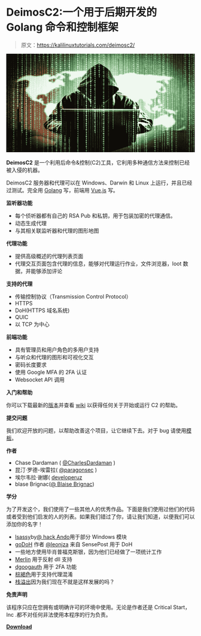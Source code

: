 # DeimosC2:一个用于后期开发的 Golang 命令和控制框架

> 原文：<https://kalilinuxtutorials.com/deimosc2/>

[![DeimosC2 : A Golang Command & Control Framework For Post-Exploitation](img//7927c017e35832085d988563801ae391.png "DeimosC2 : A Golang Command & Control Framework For Post-Exploitation")](https://1.bp.blogspot.com/-iyp_FlNLZU8/XyyCaCUnfyI/AAAAAAAAHQI/cpMmr9x8eEY3dxN9dkWUIkN1b3g60x92QCLcBGAsYHQ/s728/c2%25281%2529.png)

**DeimosC2** 是一个利用后命令&控制(C2)工具，它利用多种通信方法来控制已经被入侵的机器。

DeimosC2 服务器和代理可以在 Windows、Darwin 和 Linux 上运行，并且已经过测试。完全用 [Golang](https://golang.org/) 写，前端用 [Vue.js](https://vuejs.org/) 写。

**监听器功能**

*   每个侦听器都有自己的 RSA Pub 和私钥，用于包装加密的代理通信。
*   动态生成代理
*   与其相关联监听器和代理的图形地图

**代理功能**

*   提供高级概述的代理列表页面
*   代理交互页面包含代理的信息，能够对代理运行作业，文件浏览器，loot 数据，并能够添加评论

**支持的代理**

*   传输控制协议（Transmission Control Protocol）
*   HTTPS
*   DoH(HTTPS 域名系统)
*   QUIC
*   以 TCP 为中心

**前端功能**

*   具有管理员和用户角色的多用户支持
*   与听众和代理的图形和可视化交互
*   密码长度要求
*   使用 Google MFA 的 2FA 认证
*   Websocket API 调用

**入门和帮助**

你可以下载最新的[版本](https://github.com/DeimosC2/DeimosC2/releases)并查看 [wiki](https://github.com/DeimosC2/DeimosC2/wiki) 以获得任何关于开始或运行 C2 的帮助。

**提交问题**

我们欢迎开放的问题，以帮助改善这个项目，让它继续下去。对于 bug 请使用[模板](https://github.com/DeimosC2/DeimosC2/blob/master/.github/ISSUE_TEMPLATE/bug_report.md)。

**作者**

*   Chase Dardaman ( [@CharlesDardaman](https://twitter.com/CharlesDardaman) )
*   昆汀·罗德-埃雷拉( [@paragonsec](https://twitter.com/paragonsec) )
*   埃尔韦拉·谢娜( [developeruz](https://github.com/developeruz)
*   blase Brignac([@ Blaise Brignac](https://twitter.com/BlaiseBrignac))

**学分**

为了开发这个，我们使用了一些其他人的优秀作品。下面是我们使用过他们的代码或者受到他们启发的人的列表。如果我们错过了你，请让我们知道，以便我们可以添加你的名字！

*   [lsassy](https://github.com/Hackndo/lsassy)by[@ hack Ando](https://twitter.com/HackAndDo)用于部分 Windows 模块
*   [goDoH](https://github.com/sensepost/goDoH) 作者 [@leonjza](https://twitter.com/leonjza) 来自 SensePost 用于 DoH
*   一些地方使用毕肖普福克斯银，因为他们已经做了一项统计工作
*   [Merlin](https://github.com/Ne0nd0g/merlin) 用于反射 dll 支持
*   [dgoogauth](https://github.com/dgryski/dgoogauth) 用于 2FA 功能
*   [棕褐色](https://github.com/unixpickle/gobfuscate)用于支持代理混淆
*   [栈溢出](https://stackoverflow.com/)因为我们现在不就是这样发展的吗？

**免责声明**

该程序只应在您拥有或明确许可的环境中使用。无论是作者还是 Critical Start，Inc .都不对任何非法使用本程序的行为负责。

[**Download**](https://github.com/DeimosC2/DeimosC2)